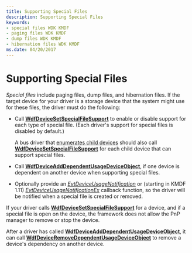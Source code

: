 ```yaml
---
title: Supporting Special Files
description: Supporting Special Files
keywords:
- special files WDK KMDF
- paging files WDK KMDF
- dump files WDK KMDF
- hibernation files WDK KMDF
ms.date: 04/20/2017
---
```


# Supporting Special Files


*Special files* include paging files, dump files, and hibernation files. If the target device for your driver is a storage device that the system might use for these files, the driver must do the following:

-   Call [**WdfDeviceSetSpecialFileSupport**](/windows-hardware/drivers/ddi/wdfdevice/nf-wdfdevice-wdfdevicesetspecialfilesupport) to enable or disable support for each type of special file. (Each driver's support for special files is disabled by default.)

    A bus driver that [enumerates child devices](enumerating-the-devices-on-a-bus.md) should also call [**WdfDeviceSetSpecialFileSupport**](/windows-hardware/drivers/ddi/wdfdevice/nf-wdfdevice-wdfdevicesetspecialfilesupport) for each child device that can support special files.

-   Call [**WdfDeviceAddDependentUsageDeviceObject**](/windows-hardware/drivers/ddi/wdfdevice/nf-wdfdevice-wdfdeviceadddependentusagedeviceobject), if one device is dependent on another device when supporting special files.

-   Optionally provide an [*EvtDeviceUsageNotification*](/windows-hardware/drivers/ddi/wdfdevice/nc-wdfdevice-evt_wdf_device_usage_notification) or (starting in KMDF 1.11) [*EvtDeviceUsageNotificationEx*](/windows-hardware/drivers/ddi/wdfdevice/nc-wdfdevice-evt_wdf_device_usage_notification_ex) callback function, so the driver will be notified when a special file is created or removed.

If your driver calls [**WdfDeviceSetSpecialFileSupport**](/windows-hardware/drivers/ddi/wdfdevice/nf-wdfdevice-wdfdevicesetspecialfilesupport) for a device, and if a special file is open on the device, the framework does not allow the PnP manager to remove or stop the device.

After a driver has called [**WdfDeviceAddDependentUsageDeviceObject**](/windows-hardware/drivers/ddi/wdfdevice/nf-wdfdevice-wdfdeviceadddependentusagedeviceobject), it can call [**WdfDeviceRemoveDependentUsageDeviceObject**](/windows-hardware/drivers/ddi/wdfdevice/nf-wdfdevice-wdfdeviceremovedependentusagedeviceobject) to remove a device's dependency on another device.

 

